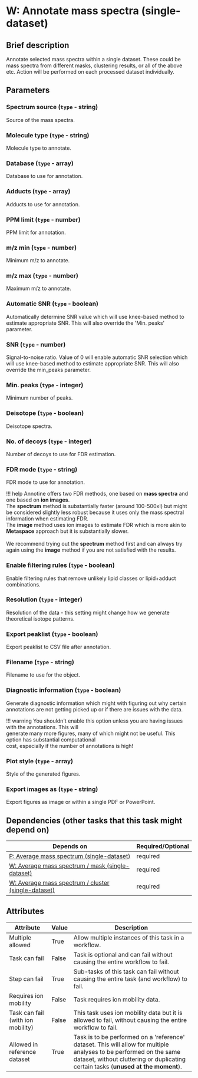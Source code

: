 # W: Annotate mass spectra (single-dataset)

## Brief description
Annotate selected mass spectra within a single dataset. These could be mass spectra from different masks, clustering results, or all of the above etc. Action will be performed on each processed dataset individually.

## Parameters
### **Spectrum source** (`type` - string)

Source of the mass spectra.

### **Molecule type** (`type` - string)

Molecule type to annotate.

### **Database** (`type` - array)

Database to use for annotation.

### **Adducts** (`type` - array)

Adducts to use for annotation.

### **PPM limit** (`type` - number)

PPM limit for annotation.

### **m/z min** (`type` - number)

Minimum m/z to annotate.

### **m/z max** (`type` - number)

Maximum m/z to annotate.

### **Automatic SNR** (`type` - boolean)

Automatically determine SNR value which will use knee-based method to estimate appropriate SNR. This will also override the 'Min. peaks' parameter.

### **SNR** (`type` - number)

Signal-to-noise ratio. Value of 0 will enable automatic SNR selection which will use knee-based method to estimate appropriate SNR. This will also override the min_peaks parameter.

### **Min. peaks** (`type` - integer)

Minimum number of peaks.

### **Deisotope** (`type` - boolean)

Deisotope spectra.

### **No. of decoys** (`type` - integer)

Number of decoys to use for FDR estimation.

### **FDR mode** (`type` - string)

FDR mode to use for annotation.

!!! help
    Annotine offers two FDR methods, one based on <b>mass spectra</b> and one based on <b>ion images</b>.<br>The <b>spectrum</b> method is substantially faster (around 100-500x!) but might be considered slightly less robust because it uses only the mass spectral information when estimating FDR.<br>The <b>image</b> method uses ion images to estimate FDR which is more akin to <b>Metaspace</b> approach but it is substantially slower.<br><br>We recommend trying out the <b>spectrum</b> method first and can always try again using the <b>image</b> method if you are not satisfied with the results.
### **Enable filtering rules** (`type` - boolean)

Enable filtering rules that remove unlikely lipid classes or lipid+adduct combinations.

### **Resolution** (`type` - integer)

Resolution of the data - this setting might change how we generate theoretical isotope patterns.

### **Export peaklist** (`type` - boolean)

Export peaklist to CSV file after annotation.

### **Filename** (`type` - string)

Filename to use for the object.

### **Diagnostic information** (`type` - boolean)

Generate diagnostic information which might with figuring out why certain annotations are not getting picked up or if there are issues with the data.

!!! warning
    You shouldn't enable this option unless you are having issues with the annotations. This will<br> generate many more figures, many of which might not be useful. This option has substantial computational<br> cost, especially if the number of annotations is high!
### **Plot style** (`type` - array)

Style of the generated figures.

### **Export images as** (`type` - string)

Export figures as image or within a single PDF or PowerPoint.




## Dependencies (other tasks that this task might depend on)
| Depends on                                                                                | Required/Optional   |
|-------------------------------------------------------------------------------------------|---------------------|
| [P: Average mass spectrum (single-dataset)](pre_average_spectrum.md)                      | required            |
| [W: Average mass spectrum / mask (single-dataset)](wf_mask_spectrum_single.md)            | required            |
| [W: Average mass spectrum / cluster (single-dataset)](wf_unsupervised_spectrum_single.md) | required            |



## Attributes
| Attribute                         | Value   | Description                                                                                                                                                                                              |
|-----------------------------------|---------|----------------------------------------------------------------------------------------------------------------------------------------------------------------------------------------------------------|
| Multiple allowed                  | True    | Allow multiple instances of this task in a workflow.                                                                                                                                                     |
| Task can fail                     | False   | Task is optional and can fail without causing the entire workflow to fail.                                                                                                                               |
| Step can fail                     | True    | Sub-tasks of this task can fail without causing the entire task (and workflow) to fail.                                                                                                                  |
| Requires ion mobility             | False   | Task requires ion mobility data.                                                                                                                                                                         |
| Task can fail (with ion mobility) | False   | This task uses ion mobility data but it is allowed to fail, without causing the entire workflow to fail.                                                                                                 |
| Allowed in reference dataset      | True    | Task is to be performed on a 'reference' dataset. This will allow for multiple analyses to be performed on the same dataset, without cluttering or duplicating certain tasks (**unused at the moment**). |